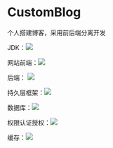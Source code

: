 # CustomBlog
个人搭建博客，采用前后端分离开发

JDK：<img src="https://img.shields.io/badge/JDK-1.8+-orange">

网站前端：<img src="https://img.shields.io/badge/Vue-4.5.13-brightgreen">

后端：	<img src="https://img.shields.io/badge/SpringBoot-2.5.0.RELEASE-brightgreen">

持久层框架：<img src="https://img.shields.io/badge/MyBatisPlus-3.4.0-red">

数据库：<img src="https://img.shields.io/badge/Mysql-5.7-red">

权限认证授权：<img src="https://img.shields.io/badge/JWT- 0.9.1-blue">	

缓存：<img src="https://img.shields.io/badge/Redis-3.2.1-blue">	

